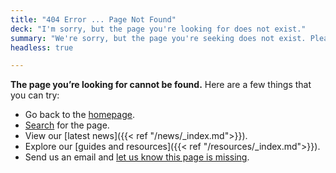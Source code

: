 ```yaml
---
title: "404 Error ... Page Not Found"
deck: "I'm sorry, but the page you're looking for does not exist."
summary: "We're sorry, but the page you're seeking does not exist. Please verify that you've entered the correct URL in your browser's address bar."
headless: true

---
```


**The page you&#8217;re looking for cannot be found.** Here are a few things that you can try:

* Go back to the [homepage](https://digital.gov/).
* [Search](http://find.digitalgov.gov/search?affiliate=digitalgov) for the page.
* View our [latest news]({{< ref "/news/_index.md">}}).
* Explore our [guides and resources]({{< ref "/resources/_index.md">}}).
* Send us an email and [let us know this page is missing](mailto:digitalgov@gsa.gov).
